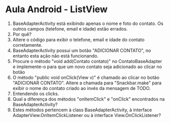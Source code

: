 # Aula Android - ListView

1. BaseAdapterActivity está exibindo apenas o nome e foto do contato. Os outros campos (telefone, email e idade) estão errados.
  1. Por quê? 
  2. Altere o código para exibir o telefone, email e idade do contato corretamente.
2. BaseAdapterActivity possui um botão "ADICIONAR CONTATO", no entanto esta ação não está funcionando.
  1. Procure o método "void add(Contato contato)" no ContatoBaseAdapter e implemente-o para que um novo contato seja adicionado ao clicar no botão
  2. O método "public void onClick(View v)" é chamado ao clicar no botão "ADICIONAR CONTATO". Altere a chamada para "Snackbar.make" para exibir o nome do contato criado ao invés da mensagem de TODO.
3. Entendendo os clicks.
  1. Qual a diferença dos métodos "onItemClick" e "onClick" encontrados na BaseAdapterActivity?
  2. Estes métodos pertencem à class BaseAdapterActivity, à interface AdapterView.OnItemClickListener ou à interface View.OnClickListener?
